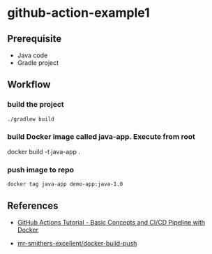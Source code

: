 # github-action-example1

## Prerequisite

* Java code
* Gradle project

## Workflow

### build the project

    ./gradlew build

### build Docker image called java-app. Execute from root

   docker build -t java-app .

### push image to repo

    docker tag java-app demo-app:java-1.0

## References

* [GitHub Actions Tutorial - Basic Concepts and CI/CD Pipeline with Docker](https://www.youtube.com/watch?v=R8_veQiYBjI)

* [mr-smithers-excellent/docker-build-push](https://github.com/mr-smithers-excellent/docker-build-push)

